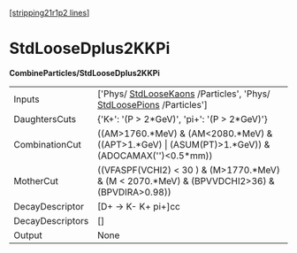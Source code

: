 [[stripping21r1p2 lines]](./stripping21r1p2-index)

# StdLooseDplus2KKPi

**CombineParticles/StdLooseDplus2KKPi**

|                  |                                                                                                                                              |
|------------------|----------------------------------------------------------------------------------------------------------------------------------------------|
| Inputs           | ['Phys/ [StdLooseKaons](./stripping21r1p2-stdloosekaons) /Particles', 'Phys/ [StdLoosePions](./stripping21r1p2-stdloosepions) /Particles'] |
| DaughtersCuts    | {'K+': '(P \> 2\*GeV)', 'pi+': '(P \> 2\*GeV)'}                                                                                              |
| CombinationCut   | ((AM\>1760.\*MeV) & (AM\<2080.\*MeV) & ((APT\>1.\*GeV) \| (ASUM(PT)\>1.\*GeV)) & (ADOCAMAX('')\<0.5\*mm))                                    |
| MotherCut        | ((VFASPF(VCHI2) \< 30 ) & (M\>1770.\*MeV) & (M \< 2070.\*MeV) & (BPVVDCHI2\>36) & (BPVDIRA\>0.98))                                           |
| DecayDescriptor  | [D+ -\> K- K+ pi+]cc                                                                                                                       |
| DecayDescriptors | []                                                                                                                                         |
| Output           | None                                                                                                                                         |

